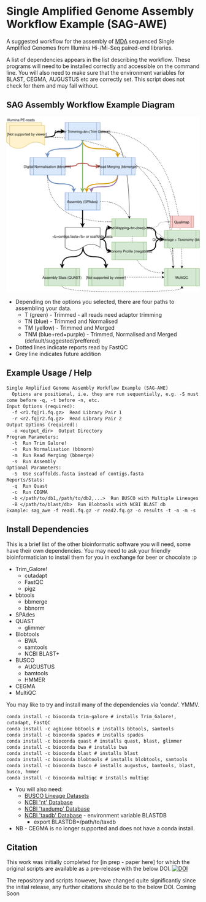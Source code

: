 # Single Amplified Genome Assembly Workflow Example (SAG-AWE)

A suggested workflow for the assembly of [MDA](https://en.wikipedia.org/wiki/Multiple_displacement_amplification) sequenced Single Amplified Genomes from Illumina Hi-/Mi-Seq paired-end libraries.

A list of dependencies appears in the list describing the workflow. These programs will need to be installed correctly and accessible on the command line. You will also need to make sure that the environment variables for BLAST, CEGMA, AUGUSTUS etc are correctly set. This script does not check for them and may fail without.

## SAG Assembly Workflow Example Diagram
![SAGAWE](https://github.com/guyleonard/sagawe/blob/devel/images/SAGAWE.svg)
  
  * Depending on the options you selected, there are four paths to assembling your data.
    * T (green) - Trimmed - all reads need adaptor trimming
    * TN (blue) - Trimmed and Normalised
    * TM (yellow) - Trimmed and Merged
    * TNM (blue+red=purple) - Trimmed, Normalised and Merged (default/suggested/preffered)
  * Dotted lines indicate reports read by FastQC
  * Grey line indicates future addition

## Example Usage / Help
    Single Amplified Genome Assembly Workflow Example (SAG-AWE)
      Options are positional, i.e. they are run sequentially, e.g. -S must come before -q, -t before -n, etc.
    Input Options (required):
      -f <r1.fq|r1.fq.gz>  Read Library Pair 1
      -r <r2.fq|r2.fq.gz>  Read Library Pair 2
    Output Options (required):
      -o <output_dir>  Output Directory
    Program Parameters:
      -t  Run Trim Galore!
      -n  Run Normalisation (bbnorm)
      -m  Run Read Merging (bbmerge)
      -s  Run Assembly
    Optional Parameters:
      -S  Use scaffolds.fasta instead of contigs.fasta
    Reports/Stats:
      -q  Run Quast
      -c  Run CEGMA
      -b </path/to/db1,/path/to/db2,...>  Run BUSCO with Multiple Lineages
      -B </path/to/blast/db>  Run Blobtools with NCBI BLAST db
    Example: sag_awe -f read1.fq.gz -r read2.fq.gz -o results -t -n -m -s

## Install Dependencies
This is a brief list of the other bioinformatic software you will need, some have their own dependencies. You may need to ask your friendly bioinformatician to install them for you in exchange for beer or chocolate :p

* Trim_Galore!
  * cutadapt
  * FastQC
  * pigz
* bbtools
  * bbmerge
  * bbnorm
* SPAdes
* QUAST
  * glimmer
* Blobtools
  * BWA
  * samtools
  * NCBI BLAST+
* BUSCO
  * AUGUSTUS
  * bamtools
  * HMMER
* CEGMA
* MultiQC

You may like to try and install many of the dependencies via 'conda'. YMMV.

    conda install -c bioconda trim-galore # installs Trim_Galore!, cutadapt, FastQC
    conda install -c agbiome bbtools # installs bbtools, samtools
    conda install -c bioconda spades # installs spades
    conda install -c bioconda quast # installs quast, blast, glimmer
    conda install -c bioconda bwa # installs bwa
    conda install -c bioconda blast # installs blast
    conda install -c bioconda blobtools # installs blobtools, samtools
    conda install -c bioconda busco # installs augustus, bamtools, blast, busco, hmmer
    conda install -c bioconda multiqc # installs multiqc

* You will also need:
  * [BUSCO Lineage Datasets](https://busco.ezlab.org)
  * [NCBI 'nt' Database](ftp://ftp.ncbi.nlm.nih.gov/blast/db/)
  * [NCBI 'taxdump' Database](ftp://ftp.ncbi.nlm.nih.gov/pub/taxonomy/)
  * [NCBI 'taxdb' Database](ftp://ftp.ncbi.nlm.nih.gov/blast/db/) - environment variable BLASTDB
    * export BLASTDB=/path/to/taxdb
* NB - CEGMA is no longer supported and does not have a conda install.

## Citation
This work was initially completed for [in prep - paper here] for which the original scripts are available as a pre-release with the below DOI.
[![DOI](https://zenodo.org/badge/DOI/10.5281/zenodo.192677.svg)](https://doi.org/10.5281/zenodo.192677)

The repository and scripts however, have changed quite significantly since the initial release, any further citations should be to the below DOI.
Coming Soon
